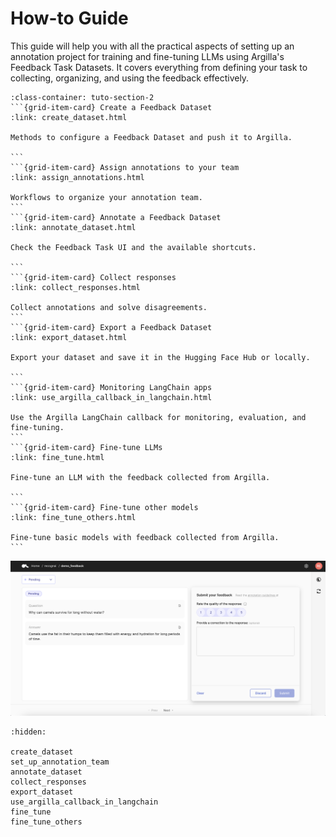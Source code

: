 # How-to Guide

This guide will help you with all the practical aspects of setting up an annotation project for training and fine-tuning LLMs using Argilla's Feedback Task Datasets. It covers everything from defining your task to collecting, organizing, and using the feedback effectively.


````{grid}  1 1 3 3
:class-container: tuto-section-2
```{grid-item-card} Create a Feedback Dataset
:link: create_dataset.html

Methods to configure a Feedback Dataset and push it to Argilla.

```
```{grid-item-card} Assign annotations to your team
:link: assign_annotations.html

Workflows to organize your annotation team.
```
```{grid-item-card} Annotate a Feedback Dataset
:link: annotate_dataset.html

Check the Feedback Task UI and the available shortcuts.

```
```{grid-item-card} Collect responses
:link: collect_responses.html

Collect annotations and solve disagreements.
```
```{grid-item-card} Export a Feedback Dataset
:link: export_dataset.html

Export your dataset and save it in the Hugging Face Hub or locally.

```
```{grid-item-card} Monitoring LangChain apps
:link: use_argilla_callback_in_langchain.html

Use the Argilla LangChain callback for monitoring, evaluation, and fine-tuning.
```
```{grid-item-card} Fine-tune LLMs
:link: fine_tune.html

Fine-tune an LLM with the feedback collected from Argilla.

```
```{grid-item-card} Fine-tune other models
:link: fine_tune_others.html

Fine-tune basic models with feedback collected from Argilla.
```
````

![Feedback dataset snapshot](../../../_static/images/llms/snapshot-feedback-demo.png)

```{toctree}
:hidden:

create_dataset
set_up_annotation_team
annotate_dataset
collect_responses
export_dataset
use_argilla_callback_in_langchain
fine_tune
fine_tune_others
```